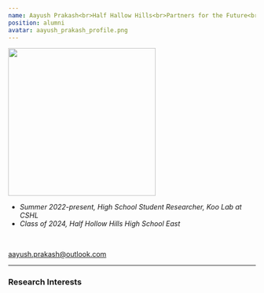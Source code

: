 ```yaml
---
name: Aayush Prakash<br>Half Hallow Hills<br>Partners for the Future<br>Since 2022
position: alumni
avatar: aayush_prakash_profile.png
---
```


<img width="300" src="{{site.baseurl}}/images/people/{{page.avatar}}" data-action="zoom">
<br>

- _Summer 2022-present, High School Student Researcher, Koo Lab at CSHL_ <br>
- _Class of 2024, Half Hollow Hills High School East_ <br>

<br>

<a href="mailto:aayush.prakash@outlook.com"><i class="fa fa-envelope-o"></i> aayush.prakash@outlook.com</a><br>

<hr>

### Research Interests

<br>
<br>
<br>

&nbsp;
&nbsp;
&nbsp;
&nbsp;
&nbsp;
&nbsp;
&nbsp;
&nbsp;
&nbsp;
&nbsp;
&nbsp;
&nbsp;
&nbsp;
&nbsp;
&nbsp;
&nbsp;
&nbsp;
&nbsp;
&nbsp;
&nbsp;
&nbsp;
&nbsp;
&nbsp;
&nbsp;

